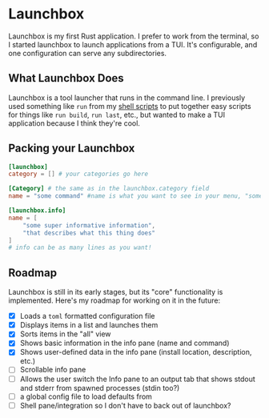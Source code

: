 #  Launchbox

Launchbox is my first Rust application. I prefer to work from the terminal, so I started launchbox to launch applications from a TUI. It's configurable, and one configuration can serve any subdirectories.

## What Launchbox Does

Launchbox is a tool launcher that runs in the command line. I previously used something like `run` from my [shell scripts](https://github.com/brittonwolfe/shell-scripts) to put together easy scripts for things like `run build`, `run last`, etc., but wanted to make a TUI application because I think they're cool.

## Packing your Launchbox

```toml
[launchbox]
category = [] # your categories go here

[Category] # the same as in the launchbox.category field
name = "some command" #name is what you want to see in your menu, "some command" is what you want it to execute!

[launchbox.info]
name = [
	"some super informative information",
	"that describes what this thing does"
]
# info can be as many lines as you want!
```



## Roadmap

Launchbox is still in its early stages, but its "core" functionality is implemented. Here's my roadmap for working on it in the future:

- [x] Loads a `toml` formatted configuration file
- [x] Displays items in a list and launches them
- [x] Sorts items in the "all" view
- [x] Shows basic information in the info pane (name and command)
- [x] Shows user-defined data in the info pane (install location, description, etc.)
- [ ] Scrollable info pane
- [ ] Allows the user switch the Info pane to an output tab that shows stdout and stderr from spawned processes (stdin too?)
- [ ] a global config file to load defaults from
- [ ] Shell pane/integration so I don't have to back out of launchbox?